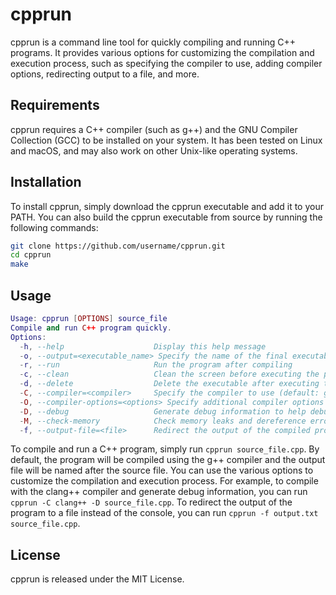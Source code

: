 # cpprun
cpprun is a command line tool for quickly compiling and running C++ programs. It provides various options for customizing the compilation and execution process, such as specifying the compiler to use, adding compiler options, redirecting output to a file, and more.

## Requirements
cpprun requires a C++ compiler (such as g++) and the GNU Compiler Collection (GCC) to be installed on your system. It has been tested on Linux and macOS, and may also work on other Unix-like operating systems.

## Installation
To install cpprun, simply download the cpprun executable and add it to your PATH. You can also build the cpprun executable from source by running the following commands:

```bash
git clone https://github.com/username/cpprun.git
cd cpprun
make
```

## Usage
```lua
Usage: cpprun [OPTIONS] source_file
Compile and run C++ program quickly.
Options:
  -h, --help                    Display this help message
  -o, --output=<executable_name> Specify the name of the final executable (default: source_file name without suffix)
  -r, --run                     Run the program after compiling
  -c, --clean                   Clean the screen before executing the program
  -d, --delete                  Delete the executable after executing the program
  -C, --compiler=<compiler>     Specify the compiler to use (default: g++)
  -O, --compiler-options=<options> Specify additional compiler options
  -D, --debug                   Generate debug information to help debug the compiled program
  -M, --check-memory            Check memory leaks and dereference errors in the compiled code
  -f, --output-file=<file>      Redirect the output of the compiled program to a file instead of the console
```

To compile and run a C++ program, simply run `cpprun source_file.cpp`. By default, the program will be compiled using the g++ compiler and the output file will be named after the source file. You can use the various options to customize the compilation and execution process. For example, to compile with the clang++ compiler and generate debug information, you can run `cpprun -C clang++ -D source_file.cpp`. To redirect the output of the program to a file instead of the console, you can run `cpprun -f output.txt source_file.cpp`.

## License
cpprun is released under the MIT License.
